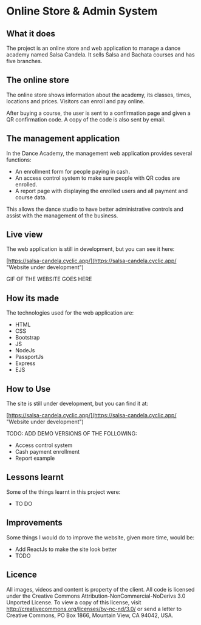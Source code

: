 # Online Store & Admin System

## What it does

The project is an online store and web application to manage a dance academy named Salsa Candela. It sells Salsa and Bachata courses and has five branches.

## The online store

The online store shows information about the academy, its classes, times, locations and prices. Visitors can enroll and pay online.

After buying a course, the user is sent to a confirmation page and given a QR confirmation code. A copy of the code is also sent by email.

## The management application

In the Dance Academy, the management web application provides several functions:

- An enrollment form for people paying in cash.
- An access control system to make sure people with QR codes are enrolled.
- A report page with displaying the enrolled users and all payment and course data.

This allows the dance studio to have better administrative controls and assist with the management of the business.

## Live view

The web application is still in development, but you can see it here:

[https://salsa-candela.cyclic.app/](https://salsa-candela.cyclic.app/ "Website under development")

GIF OF THE WEBSITE GOES HERE

## How its made

The technologies used for the web application are:

- HTML
- CSS
- Bootstrap
- JS
- NodeJs
- PassportJs
- Express
- EJS

## How to Use

The site is still under development, but you can find it at:

[https://salsa-candela.cyclic.app/](https://salsa-candela.cyclic.app/ "Website under development")

TODO: ADD DEMO VERSIONS OF THE FOLLOWING:

- Access control system
- Cash payment enrollment
- Report example

## Lessons learnt

Some of the things learnt in this project were:

- TO DO

## Improvements

Some things I would do to improve the website, given more time, would be:

- Add ReactJs to make the site look better
- TODO

## Licence

All images, videos and content is property of the client.
All code is licensed under the Creative Commons Attribution-NonCommercial-NoDerivs 3.0 Unported License. To view a copy of this license, visit http://creativecommons.org/licenses/by-nc-nd/3.0/ or send a letter to Creative Commons, PO Box 1866, Mountain View, CA 94042, USA.
